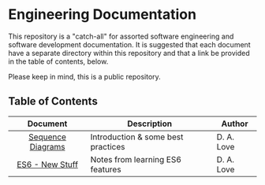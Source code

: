 # Engineering Documentation

This repository is a "catch-all" for assorted software engineering and software development documentation. It is suggested that each document have a separate directory within this repository and that a link be provided in the table of contents, below.

Please keep in mind, this is a public repository.

## Table of Contents

|      Document       | Description                        |   Author   |
|:-------------------:|------------------------------------|------------|
| [Sequence Diagrams] | Introduction & some best practices | D. A. Love |
| [ES6 - New Stuff]   | Notes from learning ES6 features   | D. A. Love |

[Sequence Diagrams]: ./sequence_diagrams/doc/Sequence_Diagrams.md
[ES6 - New Stuff]:   ./ES6_notes/ES6_notes.md

